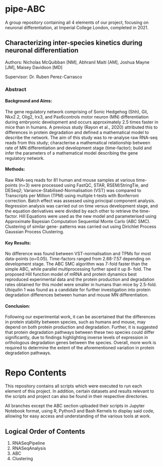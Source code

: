 # pipe-ABC

A group repository containing all 4 elements of our project, focusing on neuronal differentiation, at Imperial College London, completed in 2021.

## Characterizing inter-species kinetics during neuronal differentiation

Authors: Nicholas McQuibban [NM], Abhranil Maiti [AM], Joshua Mayne [JM], Maisey Davidson [MD]

Supervisor: Dr. Ruben Perez-Carrasco

### Abstract

#### Background and Aims: 

The gene regulatory network comprising of Sonic Hedgehog (Shh), Gli, Nkx2.2, Olig2, Irx3, and Pax6controls motor neuron (MN) differentiation during embryonic development and occurs approximately 2.5 times faster in mice than in humans. A previous study (Rayon et al., 2020) attributed this to differences in protein degradation and defined a mathematical model to describe the network. The aim of this study was to re-analyse raw RNA-seq reads from this study; characterise a mathematical relationship between rate of MN differentiation and development stage (time-factor); build and infer the parameters of a mathematical model describing the gene regulatory network.

#### Methods: 

Raw RNA-seq reads for 81 human and mouse samples at various time-points (n=3) were processed using FastQC, STAR, RSEM/StringTie, and DESeq2; Variance-Stabilised-Normalisation (VST) was compared to Transcripts per Million (TPM) using multiple t-tests with Bonferroni correction. Batch effect was assessed using principal component analysis. Regression analysis was carried out on time versus development stage, and the equation derivatives were divided by each other to retrieve the time-factor. Hill Equations were used as the new model and parameterised using Approximate Bayesian Computation Sequential Monte Carlo (ABC SMC). Clustering of similar gene- patterns was carried out using Dirichlet Process Gaussian Process Clustering.

#### Key Results: 

No difference was found between VST-normalisation and TPMs for most data-points (α=0.05). Time-factors ranged from 2.68-7.57 depending on development stage. The ABC SMC algorithm was 7-fold faster than the simple ABC, while parallel multiprocessing further sped it up 8- fold. The proposed Hill function model of mRNA and protein dynamics best reproduced experimental data and the protein production and degradation rates obtained for this model were smaller in humans than mice by 2.5-fold. Ubiquilin 1 was found as a candidate for further investigation into protein degradation differences between human and mouse MN differentiation.

#### Conclusion: 

Following our experimental work, it can be ascertained that the differences in protein stability between species, such as humans and mouse, may depend on both protein production and degradation. Further, it is suggested that protein degradation pathways between these two species could differ significantly, due to findings highlighting inverse levels of expression in orthologous degradation genes between the species. Overall, more work is required to determine the extent of the aforementioned variation in protein degradation pathways.

# Repo Contents

This repository contains all scripts which were executed to run each element of this project. In addition, certain datasets and results relevant to the scripts and project can also be found in their respective directories.

All branches except the ABC section uploaded their scripts in Jupyter Notebook format, using R, Python3 and Bash Kernels to display said code, allowing for easy access and understanding of the various tools at work.

## Logical Order of Contents

1. RNASeqPipeline
2. RNASeqAnalysis
3. ABC
4. Clustering

